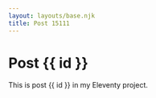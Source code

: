 ```yaml
---
layout: layouts/base.njk
title: Post 15111
---
```


# Post {{ id }}

This is post {{ id }} in my Eleventy project.
